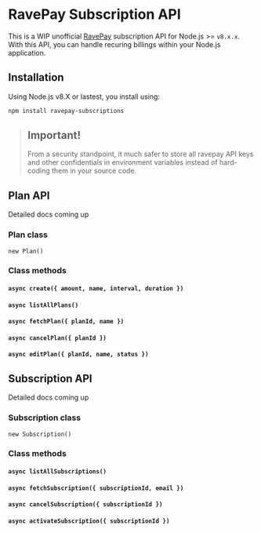 # RavePay Subscription API
This is a WIP unofficial [RavePay](https://ravepay.flutterwave.com) subscription API for Node.js >= `v8.x.x`. With this API, you can handle recuring billings within your Node.js application.

## Installation
Using Node.js v8.X or lastest, you install using:

```sh
npm install ravepay-subscriptions
```

> ## Important!
> From a security standpoint, it much safer to store all ravepay API keys and other confidentials in environment variables instead of hard-coding them in your source code.

## Plan API
Detailed docs coming up

### Plan class
`new Plan()`

### Class methods
#### `async create({ amount, name, interval, duration })`

#### `async listAllPlans()`

#### `async fetchPlan({ planId, name })`

#### `async cancelPlan({ planId })`

#### `async editPlan({ planId, name, status })`


## Subscription API
Detailed docs coming up

### Subscription class
`new Subscription()`


### Class methods
#### `async listAllSubscriptions()`

#### `async fetchSubscription({ subscriptionId, email })`

#### `async cancelSubscription({ subscriptionId })`

#### `async activateSubscription({ subscriptionId })`
